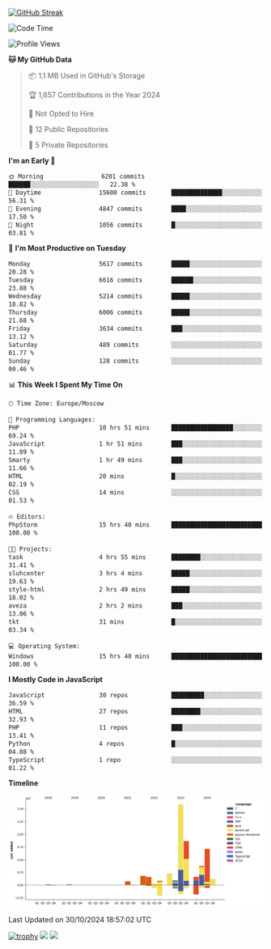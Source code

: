 [![GitHub Streak](https://github-readme-streak-stats.herokuapp.com/?user=yogik10)](https://git.io/streak-stats)
<!--START_SECTION:waka-->
![Code Time](http://img.shields.io/badge/Code%20Time-955%20hrs%2051%20mins-blue)

![Profile Views](http://img.shields.io/badge/Profile%20Views-0-blue)

**🐱 My GitHub Data** 

> 📦 1.1 MB Used in GitHub's Storage 
 > 
> 🏆 1,657 Contributions in the Year 2024
 > 
> 🚫 Not Opted to Hire
 > 
> 📜 12 Public Repositories 
 > 
> 🔑 5 Private Repositories 
 > 
**I'm an Early 🐤** 

```text
🌞 Morning                6201 commits        ██████░░░░░░░░░░░░░░░░░░░   22.38 % 
🌆 Daytime                15600 commits       ██████████████░░░░░░░░░░░   56.31 % 
🌃 Evening                4847 commits        ████░░░░░░░░░░░░░░░░░░░░░   17.50 % 
🌙 Night                  1056 commits        █░░░░░░░░░░░░░░░░░░░░░░░░   03.81 % 
```
📅 **I'm Most Productive on Tuesday** 

```text
Monday                   5617 commits        █████░░░░░░░░░░░░░░░░░░░░   20.28 % 
Tuesday                  6616 commits        ██████░░░░░░░░░░░░░░░░░░░   23.88 % 
Wednesday                5214 commits        █████░░░░░░░░░░░░░░░░░░░░   18.82 % 
Thursday                 6006 commits        █████░░░░░░░░░░░░░░░░░░░░   21.68 % 
Friday                   3634 commits        ███░░░░░░░░░░░░░░░░░░░░░░   13.12 % 
Saturday                 489 commits         ░░░░░░░░░░░░░░░░░░░░░░░░░   01.77 % 
Sunday                   128 commits         ░░░░░░░░░░░░░░░░░░░░░░░░░   00.46 % 
```


📊 **This Week I Spent My Time On** 

```text
🕑︎ Time Zone: Europe/Moscow

💬 Programming Languages: 
PHP                      10 hrs 51 mins      █████████████████░░░░░░░░   69.24 % 
JavaScript               1 hr 51 mins        ███░░░░░░░░░░░░░░░░░░░░░░   11.89 % 
Smarty                   1 hr 49 mins        ███░░░░░░░░░░░░░░░░░░░░░░   11.66 % 
HTML                     20 mins             █░░░░░░░░░░░░░░░░░░░░░░░░   02.19 % 
CSS                      14 mins             ░░░░░░░░░░░░░░░░░░░░░░░░░   01.53 % 

🔥 Editors: 
PhpStorm                 15 hrs 40 mins      █████████████████████████   100.00 % 

🐱‍💻 Projects: 
task                     4 hrs 55 mins       ████████░░░░░░░░░░░░░░░░░   31.41 % 
sluhcenter               3 hrs 4 mins        █████░░░░░░░░░░░░░░░░░░░░   19.63 % 
style-html               2 hrs 49 mins       █████░░░░░░░░░░░░░░░░░░░░   18.02 % 
aveza                    2 hrs 2 mins        ███░░░░░░░░░░░░░░░░░░░░░░   13.06 % 
tkt                      31 mins             █░░░░░░░░░░░░░░░░░░░░░░░░   03.34 % 

💻 Operating System: 
Windows                  15 hrs 40 mins      █████████████████████████   100.00 % 
```

**I Mostly Code in JavaScript** 

```text
JavaScript               30 repos            █████████░░░░░░░░░░░░░░░░   36.59 % 
HTML                     27 repos            ████████░░░░░░░░░░░░░░░░░   32.93 % 
PHP                      11 repos            ███░░░░░░░░░░░░░░░░░░░░░░   13.41 % 
Python                   4 repos             █░░░░░░░░░░░░░░░░░░░░░░░░   04.88 % 
TypeScript               1 repo              ░░░░░░░░░░░░░░░░░░░░░░░░░   01.22 % 
```



**Timeline**

![Lines of Code chart](https://raw.githubusercontent.com/Yogik10/Yogik10/main/assets/bar_graph.png)


 Last Updated on 30/10/2024 18:57:02 UTC
<!--END_SECTION:waka-->
[![trophy](https://github-profile-trophy.vercel.app/?username=yogik10)](https://github.com/ryo-ma/github-profile-trophy)
![](https://github-profile-summary-cards.vercel.app/api/cards/profile-details?username=yogik10&theme=solarized_dark)
![](https://github-profile-summary-cards.vercel.app/api/cards/most-commit-language?username=yogik10&theme=solarized_dark)


